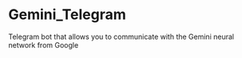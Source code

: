# Gemini_Telegram
Telegram bot that allows you to communicate with the Gemini neural network from Google
